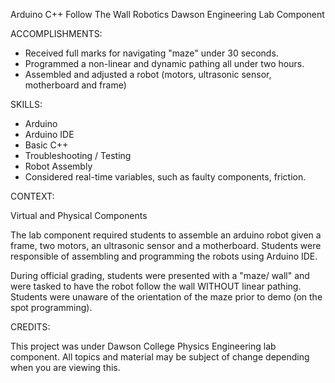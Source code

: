 Arduino C++ Follow The Wall Robotics Dawson Engineering Lab Component

ACCOMPLISHMENTS:
- Received full marks for navigating "maze" under 30 seconds.
- Programmed a non-linear and dynamic pathing all under two hours.
- Assembled and adjusted a robot (motors, ultrasonic sensor, motherboard and frame)

SKILLS:
- Arduino
- Arduino IDE
- Basic C++
- Troubleshooting / Testing
- Robot Assembly
- Considered real-time variables, such as faulty components, friction.

CONTEXT:

Virtual and Physical Components

The lab component required students to assemble an arduino robot given a frame, two motors, an ultrasonic sensor and a motherboard.
Students were responsible of assembling and programming the robots using Arduino IDE.

During official grading, students were presented with a "maze/ wall" and were tasked to have the robot follow the wall WITHOUT linear
pathing. Students were unaware of the orientation of the maze prior to demo (on the spot programming).

CREDITS:

This project was under Dawson College Physics Engineering lab component. All topics and material may be subject of change depending when
you are viewing this.
